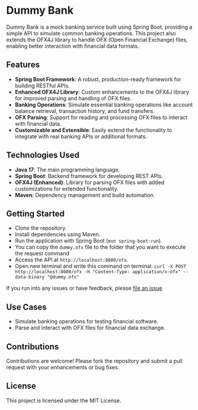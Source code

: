 # Dummy Bank

Dummy Bank is a mock banking service built using Spring Boot, providing a simple API to simulate common banking operations. This project also extends the OFX4J library to handle OFX (Open Financial Exchange) files, enabling better interaction with financial data formats.

## Features

- **Spring Boot Framework**: A robust, production-ready framework for building RESTful APIs.
- **Enhanced OFX4J Library**: Custom enhancements to the OFX4J library for improved parsing and handling of OFX files.
- **Banking Operations**: Simulate essential banking operations like account balance retrieval, transaction history, and fund transfers.
- **OFX Parsing**: Support for reading and processing OFX files to interact with financial data.
- **Customizable and Extensible**: Easily extend the functionality to integrate with real banking APIs or additional formats.

## Technologies Used
- **Java 17**: The main programming language.
- **Spring Boot**: Backend framework for developing REST APIs.
- **OFX4J (Enhanced)**: Library for parsing OFX files with added customizations for extended functionality.
- **Maven**: Dependency management and build automation.

## Getting Started
- Clone the repository.
- Install dependencies using Maven.
- Run the application with Spring Boot (`mvn spring-boot:run`).
- You can copy the `dummy.ofx` file to the folder that you want to execute the request command
- Access the API at `http://localhost:8080/ofx`.
- Open new terminal and write this command on terminal: `curl -X POST http://localhost:8080/ofx -H "Content-Type: application/x-ofx" --data-binary "@dummy.ofx"`

If you run into any issues or have feedback, please [file an issue](https://github.com/aindrajaya/dummy-bank/issues/new)

## Use Cases
- Simulate banking operations for testing financial software.
- Parse and interact with OFX files for financial data exchange.

## Contributions
Contributions are welcome! Please fork the repository and submit a pull request with your enhancements or bug fixes.

## License
This project is licensed under the MIT License.